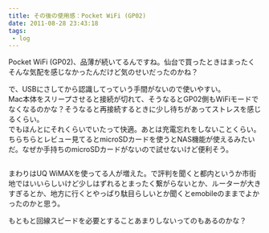 ```yaml
---
title: その後の使用感：Pocket WiFi (GP02)
date: 2011-08-28 23:43:18
tags: 
 - log
---
```


Pocket WiFi (GP02)、品薄が続いてるんですね。仙台で買ったときはまったくそんな気配を感じなかったんだけど気のせいだったのかね？

で、USBにさしてから認識してっていう手間がないので使いやすい。<br>
Mac本体をスリープさせると接続が切れて、そうなるとGP02側もWiFiモードでなくなるのかな？そうなると再接続するときに少し待ちがあってストレスを感じるくらい。<br>
でもほんとにそれくらいでいたって快適。あとは充電忘れをしないことくらい。<br>
ちらちらとレビュー見てるとmicroSDカードを使うとNAS機能が使えるみたいだ。なぜか手持ちのmicroSDカードがないので試せないけど便利そう。

<img src="http://farm7.static.flickr.com/6073/6091060314_3dbc0003cf.jpg" alt="" />

まわりはUQ WiMAXを使ってる人が増えた。で評判を聞くと都内というか市街地ではいいらしいけど少しはずれるとまったく繋がらないとか、ルーターが大きすぎるとか、地方に行くとやっぱり駄目らしいとか聞くとemobileのままでよかったのかと思う。

もともと回線スピードを必要とすることあまりしないってのもあるのかな？
